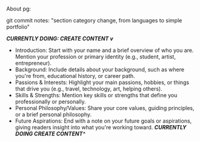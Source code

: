About pg:

<!-- *https://journal.jekyllthemes.io/about -->

<!-- todo Introduction: Start with your name and a brief overview of who you are. Mention your profession or primary identity (e.g., student, artist, entrepreneur). -->

git commit notes:
"section category change, from languages to simple portfolio"

**_CURRENTLY DOING: CREATE CONTENT v_**

- Introduction: Start with your name and a brief overview of who you are. Mention your profession or primary identity (e.g., student, artist, entrepreneur).
- Background: Include details about your background, such as where you're from, educational history, or career path.
- Passions & Interests: Highlight your main passions, hobbies, or things that drive you (e.g., travel, technology, art, helping others).
- Skills & Strengths: Mention key skills or strengths that define you professionally or personally.
- Personal Philosophy/Values: Share your core values, guiding principles, or a brief personal philosophy.
- Future Aspirations: End with a note on your future goals or aspirations, giving readers insight into what you're working toward.
  **_CURRENTLY DOING CREATE CONTENT^_**
